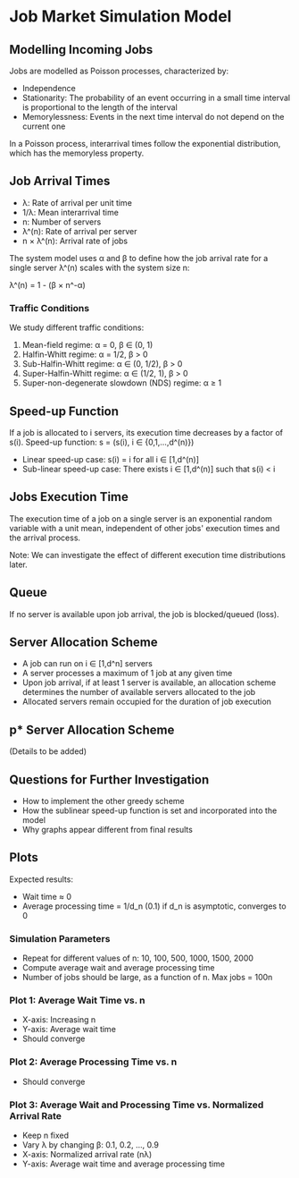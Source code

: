 # Job Market Simulation Model

## Modelling Incoming Jobs

Jobs are modelled as Poisson processes, characterized by:

- Independence
- Stationarity: The probability of an event occurring in a small time interval is proportional to the length of the interval
- Memorylessness: Events in the next time interval do not depend on the current one

In a Poisson process, interarrival times follow the exponential distribution, which has the memoryless property.

## Job Arrival Times

- λ: Rate of arrival per unit time
- 1/λ: Mean interarrival time
- n: Number of servers
- λ^(n): Rate of arrival per server
- n × λ^(n): Arrival rate of jobs

The system model uses α and β to define how the job arrival rate for a single server λ^(n) scales with the system size n:

λ^(n) = 1 - (β × n^-α)

### Traffic Conditions

We study different traffic conditions:

1. Mean-field regime: α = 0, β ∈ (0, 1)
2. Halfin-Whitt regime: α = 1/2, β > 0
3. Sub-Halfin-Whitt regime: α ∈ (0, 1/2), β > 0
4. Super-Halfin-Whitt regime: α ∈ (1/2, 1), β > 0
5. Super-non-degenerate slowdown (NDS) regime: α ≥ 1

## Speed-up Function

If a job is allocated to i servers, its execution time decreases by a factor of s(i).
Speed-up function: s = (s(i), i ∈ {0,1,...,d^(n)})

- Linear speed-up case: s(i) = i for all i ∈ [1,d^(n)]
- Sub-linear speed-up case: There exists i ∈ [1,d^(n)] such that s(i) < i

## Jobs Execution Time

The execution time of a job on a single server is an exponential random variable with a unit mean, independent of other jobs' execution times and the arrival process.

Note: We can investigate the effect of different execution time distributions later.

## Queue

If no server is available upon job arrival, the job is blocked/queued (loss).

## Server Allocation Scheme

- A job can run on i ∈ [1,d^n] servers
- A server processes a maximum of 1 job at any given time
- Upon job arrival, if at least 1 server is available, an allocation scheme determines the number of available servers allocated to the job
- Allocated servers remain occupied for the duration of job execution

## p\* Server Allocation Scheme

(Details to be added)

## Questions for Further Investigation

- How to implement the other greedy scheme
- How the sublinear speed-up function is set and incorporated into the model
- Why graphs appear different from final results

## Plots

Expected results:

- Wait time ≈ 0
- Average processing time = 1/d_n (0.1) if d_n is asymptotic, converges to 0

### Simulation Parameters

- Repeat for different values of n: 10, 100, 500, 1000, 1500, 2000
- Compute average wait and average processing time
- Number of jobs should be large, as a function of n. Max jobs = 100n

### Plot 1: Average Wait Time vs. n

- X-axis: Increasing n
- Y-axis: Average wait time
- Should converge

### Plot 2: Average Processing Time vs. n

- Should converge

### Plot 3: Average Wait and Processing Time vs. Normalized Arrival Rate

- Keep n fixed
- Vary λ by changing β: 0.1, 0.2, ..., 0.9
- X-axis: Normalized arrival rate (nλ)
- Y-axis: Average wait time and average processing time
